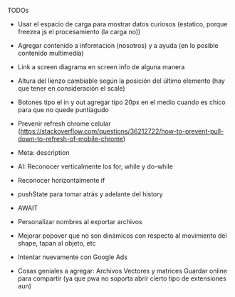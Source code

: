 TODOs

- Usar el espacio de carga para mostrar datos curiosos (estatico, porque freezea js el procesamiento (la carga no))

- Agregar contenido a informacion (nosotros) y a ayuda (en lo posible contenido multimedia)

- Link a screen diagrama en screen info de alguna manera

- Altura del lienzo cambiable según la posición del último elemento (hay que tener en consideración el scale)

- Botones tipo el in y out agregar tipo 20px en el medio cuando es chico para que no quede puntiagudo

- Prevenir refresh chrome celular
(https://stackoverflow.com/questions/36212722/how-to-prevent-pull-down-to-refresh-of-mobile-chrome)

- Meta: description

- AI: Reconocer verticalmente los for, while y do-while
- Reconocer horizontalmente if

- pushState para tomar atrás y adelante del history

- AWAIT

- Personalizar nombres al exportar archivos

- Mejorar popover que no son dinámicos con respecto al movimiento del shape, tapan al objeto, etc

- Intentar nuevamente con Google Ads

- Cosas geniales a agregar:
Archivos
Vectores y matrices
Guardar online para compartir (ya que pwa no soporta abrir cierto tipo de extensiones aun)
